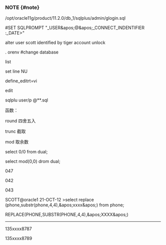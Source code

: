 ### NOTE {#note}

/opt/oracle11g/product/11.2.0/db_1/sqlplus/admin/glogin.sql

#SET SQLPROMPT &quot;_USER&amp;apos;@&amp;apos;_CONNECT_INDENTIFIER :_DATE&gt;&quot;

alter user scott identified by tiger account unlock

. orenv #change database

list

set line NU

define_editrt=vi

edit

sqlplu user/p @**.sql

函数：

round 四舍五入

trunc 截取

mod 取余数

select 0/0 from dual;

select mod(0,0) drom dual;

047

042

043

SCOTT@oracle1 21-OCT-12 &gt;select replace (phone,substr(phone,4,4),&amp;apos;xxxx&amp;apos;) from phone;

REPLACE(PHONE,SUBSTR(PHONE,4,4),&amp;apos;XXXX&amp;apos;)

--------------------------------------------------------------------------------

135xxxx8787

135xxxx8789